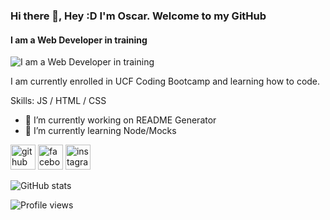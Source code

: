 ### Hi there 👋, Hey :D I'm Oscar. Welcome to my GitHub
#### I am a Web Developer in training
![I am a Web Developer in training](https://imgur.com/7IFjQA6)

I am currently enrolled in UCF Coding Bootcamp and learning how to code.

Skills: JS / HTML / CSS

- 🔭 I’m currently working on README Generator 
- 🌱 I’m currently learning Node/Mocks 


[<img src='https://cdn.jsdelivr.net/npm/simple-icons@3.0.1/icons/github.svg' alt='github' height='40'>](https://github.com/oscaroses)  [<img src='https://cdn.jsdelivr.net/npm/simple-icons@3.0.1/icons/facebook.svg' alt='facebook' height='40'>](https://www.facebook.com/kn0wsk1ll)  [<img src='https://cdn.jsdelivr.net/npm/simple-icons@3.0.1/icons/instagram.svg' alt='instagram' height='40'>](https://www.instagram.com/kn0wsk1ll/)  

![GitHub stats](https://github-readme-stats.vercel.app/api?username=oscaroses&show_icons=true)  

![Profile views](https://gpvc.arturio.dev/oscaroses)  
